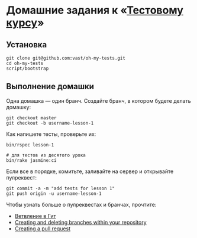 # Домашние задания к «[Тестовому курсу](http://vasily.polovnyov.ru/tests/)»

## Установка

```shell
git clone git@github.com:vast/oh-my-tests.git
cd oh-my-tests
script/bootstrap
```

## Выполнение домашки

Одна домашка — один бранч. Создайте бранч, в котором будете делать домашку:

```shell
git checkout master
git checkout -b username-lesson-1
```

Как напишете тесты, проверьте их:

```shell
bin/rspec lesson-1

# для тестов из десятого урока
bin/rake jasmine:ci
```

Если все в порядке, комитьте, заливайте на сервер и открывайте пулреквест:

```shell
git commit -a -m "add tests for lesson 1"
git push origin -u username-lesson-1
```

Чтобы узнать больше о пулреквестах и бранчах, прочтите:

* [Ветвление в Гит](https://git-scm.com/book/ru/v1/%D0%92%D0%B5%D1%82%D0%B2%D0%BB%D0%B5%D0%BD%D0%B8%D0%B5-%D0%B2-Git-%D0%9E%D1%81%D0%BD%D0%BE%D0%B2%D1%8B-%D0%B2%D0%B5%D1%82%D0%B2%D0%BB%D0%B5%D0%BD%D0%B8%D1%8F-%D0%B8-%D1%81%D0%BB%D0%B8%D1%8F%D0%BD%D0%B8%D1%8F)
* [Creating and deleting branches within your repository](https://help.github.com/articles/creating-and-deleting-branches-within-your-repository/)
* [Creating a pull request](https://help.github.com/articles/creating-a-pull-request/)
